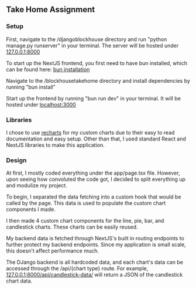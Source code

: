 ## Take Home Assignment

### Setup

First, navigate to the /djangoblockhouse directory and run "python manage.py runserver" in your terminal. The server will be hosted under [127.0.0.1:8000](http://127.0.0.1:8000 "127.0.0.1:8000")

To start up the NextJS frontend, you first need to have bun installed, which can be found here: [bun installation](https://bun.sh/docs/installation "bun installation")

Navigate to the /blockhousetakehome directory and install dependencies by running "bun install"

Start up the frontend by running "bun run dev" in your terminal. It will be hosted under [localhost:3000](http://localhost:3000 "localhost:3000")

### Libraries

I chose to use [recharts](https://recharts.org/en-US "recharts") for my custom charts due to their easy to read documentation and easy setup.
Other than that, I used standard React and NextJS libraries to make this application.

### Design

At first, I mostly coded everything under the app/page.tsx file. However, upon seeing how convoluted the code got, I decided to split everything up and modulize my project.

To begin, I separated the data fetching into a custom hook that would be called by the page. This data is used to populate the custom chart components I made.

I then made 4 custom chart components for the line, pie, bar, and candlestick charts. These charts can be easily reused.

My backend data is fetched through NextJS's built in routing endpoints to further protect my backend endpoints. Since my application is small scale, this doesn't affect performance much.

The DJango backend is all hardcoded data, and each chart's data can be accessed through the /api/{chart type} route. For example, [127.0.0.1:8000/api/candlestick-data/](http://127.0.0.1:8000/api/candlestick-data/ "127.0.0.1:8000/api/candlestick-data/") will return a JSON of the candlestick chart data.
